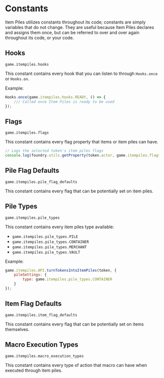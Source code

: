 # Constants

Item Piles utilizes constants throughout its code; constants are simply variables that do not change. They are useful because Item Piles declares and assigns them once, but can be referred to over and over again throughout its code, or your code.

## Hooks

`game.itempiles.hooks`

This constant contains every hook that you can listen to through `Hooks.once` or `Hooks.on`.

Example:

```js
Hooks.once(game.itempiles.hooks.READY, () => {
	/// Called once Item Piles is ready to be used
});
```

## Flags

`game.itempiles.flags`

This constant contains every flag property that items or item piles can have.

```js
// Logs the selected token's item piles flags
console.log(foundry.utils.getProperty(token.actor, game.itempiles.flags.PILE));
```

## Pile Flag Defaults

`game.itempiles.pile_flag_defaults`

This constant contains every flag that can be potentially set on item piles.

## Pile Types

`game.itempiles.pile_types`

This constant contains every item piles type available:

- `game.itempiles.pile_types.PILE`
- `game.itempiles.pile_types.CONTAINER`
- `game.itempiles.pile_types.MERCHANT`
- `game.itempiles.pile_types.VAULT`

Example:

```js
game.itempiles.API.turnTokensIntoItemPiles(token, {
	pileSettings: {
		type: game.itempiles.pile_types.CONTAINER
	}
});
```

## Item Flag Defaults

`game.itempiles.item_flag_defaults`

This constant contains every flag that can be potentially set on items themselves.

## Macro Execution Types

`game.itempiles.macro_execution_types`

This constant contains every type of action that macro can have when executed through item piles. 
